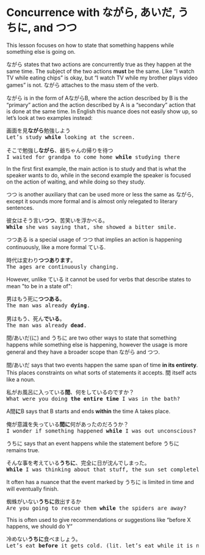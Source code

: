 # Concurrence with ながら, あいだ, うちに, and つつ

This lesson focuses on how to state that something happens while something else is going on. 

ながら states that two actions are concurrently true as they happen at the same time. The subject of the two actions **must** be the same. Like “I watch TV while eating chips” is okay, but “I watch TV while my brother plays video games” is not. ながら attaches to the masu stem of the verb.

ながら is in the form of AながらB, where the action described by B is the “primary” action and the action described by A is a “secondary” action that is done at the same time. In English this nuance does not easily show up, so let’s look at two examples instead:

<pre>
画面を見<b>ながら</b>勉強しよう
Let’s study <b>while</b> looking at the screen.

そこで勉強し<b>ながら</b>、爺ちゃんの帰りを待つ
I waited for grandpa to come home <b>while</b> studying there
</pre>

In the first first example, the main action is to study and that is what the speaker wants to do, while in the second example the speaker is focused on the action of waiting, and while doing so they study.

つつ is another auxiliary that can be used more or less the same as ながら, except it sounds more formal and is almost only relegated to literary sentences. 

<pre>
彼女はそう言い<b>つつ</b>、苦笑いを浮かべる。
<b>While</b> she was saying that, she showed a bitter smile.
</pre>

つつある is a special usage of つつ that implies an action is happening continuously, like a more formal ている. 

<pre>
時代は変わり<b>つつあります</b>。  
The ages are continuously changing.
</pre>

However, unlike ている it cannot be used for verbs that describe states to mean "to be in a state of":

<pre>
男はもう死に<b>つつある</b>。
The man was already <b>dying</b>.

男はもう、死ん<b>でいる</b>。
The man was already <b>dead</b>.
</pre>

間/あいだ(に) and うちに are two other ways to state that something happens while something else is happening, however the usage is more general and they have a broader scope than ながら and つつ.

間/あいだ says that two events happen the same span of time **in its entirety**. This places constraints on what sorts of statements it accepts. 間 itself acts like a noun.

<pre>
私がお風呂に入っている<b>間</b>、何をしているのですか？
What were you doing <b>the entire time</b> I was in the bath?
</pre>

A間**に**B says that B starts and ends **within** the time A takes place.

<pre>
俺が意識を失っている<b>間に</b>何があったのだろうか？
I wonder if something happened <b>while</b> I was out unconscious? 
</pre>

うちに says that an event happens while the statement before うちに remains true.

<pre>
そんな事を考えている<b>うちに</b>、完全に日が沈んでしまった。
<b>While</b> I was thinking about that stuff, the sun set completely. 
</pre>

It often has a nuance that the event marked by うちに is limited in time and will eventually finish. 

<pre>
蜘蛛がいない<b>うちに</b>救出するか
Are you going to rescue them <b>while</b> the spiders are away?
</pre>

This is often used to give recommendations or suggestions like “before X happens, we should do Y”

<pre>
冷めない<b>うちに</b>食べましょう。
Let’s eat <b>before</b> it gets cold. (lit. let’s eat while it is not cold)
</pre>

